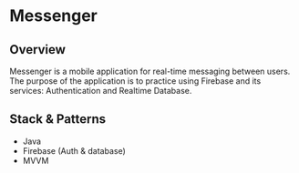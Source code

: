 # Messenger
## Overview
Messenger is a mobile application for real-time messaging between users. The purpose of the application is to practice using Firebase and its services: Authentication and Realtime Database.
## Stack & Patterns
* Java
* Firebase (Auth & database)
* MVVM
